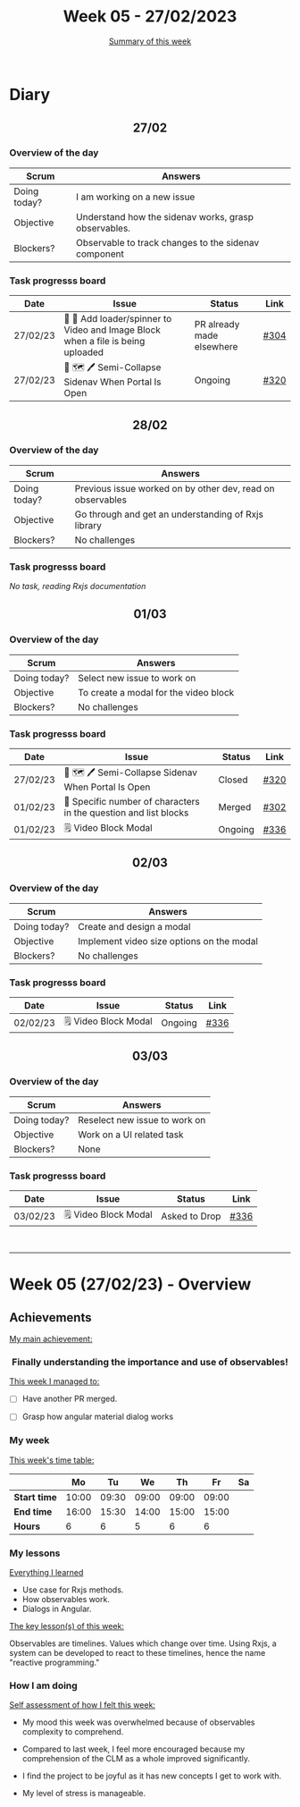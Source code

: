 <!-- 
  Welcome to your weekly agenda.
  In this agenda, you will note down day to day progress.
-->

<h1 align="center">Week 05 - 27/02/2023</h1>

<p align="center"><a href="#summary">Summary of this week</a></p>

<br/>
<!-- 
  -- SECTION: OVERVIEW
  -- For each day, fill out your diary
  -->

<h1>Diary</h1>

<h2 align="center">27/02</h2>

### Overview of the day

<!-- Fill out the daily scrum table 
  -- Doing today? - What are you working on today?
  -- Objective?   - What do you hope to achieve today?
  -- Blockers?    - Any blockers? Anywhere you need help?
-->

| Scrum	 | Answers 	| 
|----------	|-------	|
| Doing today? | I am working on a new issue |
| Objective | Understand how the sidenav works, grasp observables. |
| Blockers? | Observable to track changes to the sidenav component |


### Task progresss board

<!-- List all the tasks and bounties in progress this week -->

| Date     	| Issue 	| Status 	| Link 	|
|----------	|-------	|--------	|------	|
| 27/02/23 	| 🎨 🔁 Add loader/spinner to Video and Image Block when a file is being uploaded | PR already made elsewhere | [#304](https://github.com/italanta/elewa/issues/304) |
| 27/02/23 	| 🎨 🗺️ 🖊️ Semi-Collapse Sidenav When Portal Is Open | Ongoing | [#320](https://github.com/italanta/elewa/issues/320) |

<h2 align="center">28/02</h2>

### Overview of the day

<!-- Fill out the daily scrum table 
  -- Doing today? - What are you working on today?
  -- Objective?   - What do you hope to achieve today?
  -- Blockers?    - Any blockers? Anywhere you need help?
-->

| Scrum	 | Answers 	| 
|----------	|-------	|
| Doing today? | Previous issue worked on by other dev, read on observables |
| Objective | Go through and get an understanding of Rxjs library |
| Blockers? | No challenges |


### Task progresss board

<!-- List all the tasks and bounties in progress this week -->

*No task, reading Rxjs documentation*

<h2 align="center">01/03</h2>

### Overview of the day

<!-- Fill out the daily scrum table 
  -- Doing today? - What are you working on today?
  -- Objective?   - What do you hope to achieve today?
  -- Blockers?    - Any blockers? Anywhere you need help?
-->

| Scrum	 | Answers 	| 
|----------	|-------	|
| Doing today? | Select new issue to work on |
| Objective | To create a modal for the video block |
| Blockers? | No challenges |


### Task progresss board

<!-- List all the tasks and bounties in progress this week -->

| Date     	| Issue 	| Status 	| Link 	|
|----------	|-------	|--------	|------	|
| 27/02/23 	| 🎨 🗺️ 🖊️ Semi-Collapse Sidenav When Portal Is Open | Closed | [#320](https://github.com/italanta/elewa/issues/320) |
| 01/02/23 	| 🏇 Specific number of characters in the question and list blocks | Merged | [#302](https://github.com/italanta/elewa/issues/302) |
| 01/02/23 	| 🗒️ Video Block Modal | Ongoing | [#336](https://github.com/italanta/elewa/issues/336) |

<h2 align="center">02/03</h2>

### Overview of the day

<!-- Fill out the daily scrum table 
  -- Doing today? - What are you working on today?
  -- Objective?   - What do you hope to achieve today?
  -- Blockers?    - Any blockers? Anywhere you need help?
-->

| Scrum	 | Answers 	| 
|----------	|-------	|
| Doing today? | Create and design a modal |
| Objective | Implement video size options on the modal |
| Blockers? | No challenges |


### Task progresss board

<!-- List all the tasks and bounties in progress this week -->

| Date     	| Issue 	| Status 	| Link 	|
|----------	|-------	|--------	|------	|
| 02/02/23 	| 🗒️ Video Block Modal | Ongoing | [#336](https://github.com/italanta/elewa/issues/336) |


<h2 align="center">03/03</h2>


### Overview of the day

<!-- Fill out the daily scrum table 
  -- Doing today? - What are you working on today?
  -- Objective?   - What do you hope to achieve today?
  -- Blockers?    - Any blockers? Anywhere you need help?
-->

| Scrum	 | Answers 	| 
|----------	|-------	|
| Doing today? | Reselect new issue to work on |
| Objective | Work on a UI related task |
| Blockers? | None |


### Task progresss board

<!-- List all the tasks and bounties in progress this week -->

| Date     	| Issue 	| Status 	| Link 	|
|----------	|-------	|--------	|------	|
| 03/02/23 	| 🗒️ Video Block Modal | Asked to Drop | [#336](https://github.com/italanta/elewa/issues/336) |

<br/>

<hr id="summary" />
<!-- Fill this section at the end of each week, -->

# Week 05 (27/02/23) - Overview

<!-- What was your main achievement -->
<h2>Achievements</h2>

<u>My main achievement:</u>

<!-- Write the achievement you are most proud off in one line! -->
<h3 align="center">Finally understanding the importance and use of observables!</h3>

<!-- List all your achievement -->
<u>This week I managed to:</u>

- [ ] Have another PR merged.
- [ ] Grasp how angular material dialog works


### My week
<!-- Keep track of your time table daily -->
<u>This week's time table:</u>

|                | Mo | Tu 	| We 	| Th    | Fr | Sa |
|---             |---	|---	|---  |---    |--- |--- |
| **Start time** | 10:00 | 09:30 | 09:00 | 09:00 | 09:00 | |
| **End time**	 | 16:00 | 15:30 | 14:00 | 15:00 | 15:00 | |
| **Hours**	     | 6 | 6 | 5 | 6 | 6 | |

### My lessons
<!-- What did I learn? -->
<u>Everything I learned</u>

- Use case for Rxjs methods.
- How observables work.
- Dialogs in Angular.

<u>The key lesson(s) of this week:</u>

Observables are timelines. Values which change over time. Using Rxjs, a system can be developed to react to these timelines, hence the name "reactive programming."

### How I am doing
<!-- How did you feel? -->
<u>Self assessment of how I felt this week:</u>

- My mood this week was overwhelmed because of observables complexity to comprehend.
  
- Compared to last week, I feel more encouraged  because my comprehension of the CLM as a whole improved significantly.

- I find the project to be joyful as it has new concepts I get to work with.

- My level of stress is manageable.
